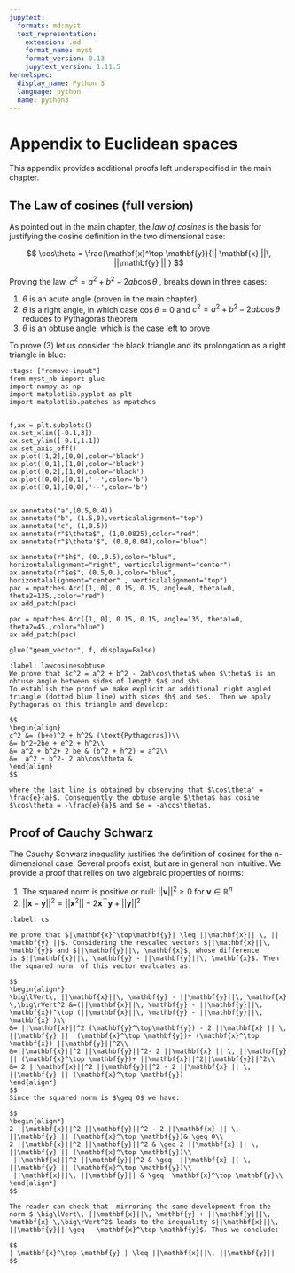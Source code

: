 ```yaml
---
jupytext:
  formats: md:myst
  text_representation:
    extension: .md
    format_name: myst
    format_version: 0.13
    jupytext_version: 1.11.5
kernelspec:
  display_name: Python 3
  language: python
  name: python3
---
```


# Appendix to Euclidean spaces

This appendix provides additional proofs left underspecified in the main chapter.

## The Law of cosines (full version)

As pointed out in the main chapter, the *law of cosines* is the basis for justifying the cosine definition in the two dimensional case:

$$
\cos\theta = \frac{\mathbf{x}^\top \mathbf{y}}{|| \mathbf{x} ||\, ||\mathbf{y} || }
$$

Proving the law, $c^2=a^2+b^2-2ab\cos\theta$ , breaks down in three cases:
1. $\theta$ is an acute angle (proven in the main chapter)
2. $\theta$ is a right angle, in which case $\cos\theta=0$ and $c^2=a^2+b^2-2ab\cos\theta$ reduces to Pythagoras theorem
3. $\theta$ is an obtuse angle, which is the case left to prove 


To prove (3) let us consider the black triangle and its prolongation as a right triangle in blue:

```{code-cell}
:tags: ["remove-input"]
from myst_nb import glue
import numpy as np
import matplotlib.pyplot as plt
import matplotlib.patches as mpatches


f,ax = plt.subplots()
ax.set_xlim([-0.1,3])
ax.set_ylim([-0.1,1.1])
ax.set_axis_off()
ax.plot([1,2],[0,0],color='black')
ax.plot([0,1],[1,0],color='black')
ax.plot([0,2],[1,0],color='black')
ax.plot([0,0],[0,1],'--',color='b')
ax.plot([0,1],[0,0],'--',color='b')


ax.annotate("a",(0.5,0.4))
ax.annotate("b", (1.5,0),verticalalignment="top")
ax.annotate("c", (1,0.5))
ax.annotate(r"$\theta$", (1,0.0825),color="red")
ax.annotate(r"$\theta'$", (0.8,0.04),color="blue")

ax.annotate(r"$h$", (0.,0.5),color="blue", horizontalalignment="right", verticalalignment="center")
ax.annotate(r"$e$", (0.5,0.),color="blue", horizontalalignment="center" , verticalalignment="top")
pac = mpatches.Arc([1, 0], 0.15, 0.15, angle=0, theta1=0, theta2=135.,color="red")
ax.add_patch(pac)

pac = mpatches.Arc([1, 0], 0.15, 0.15, angle=135, theta1=0, theta2=45.,color="blue")
ax.add_patch(pac)

glue("geom_vector", f, display=False)
```

````{prf:lemma} Law of Cosines, obtuse angle case
:label: lawcosinesobtuse
We prove that $c^2 = a^2 + b^2 - 2ab\cos\theta$ when $\theta$ is an obtuse angle between sides of length $a$ and $b$.
To establish the proof we make explicit an additional right angled triangle (dotted blue line) with sides $h$ and $e$.  Then we apply Pythagoras on this triangle and develop:

$$
\begin{align}
c^2 &= (b+e)^2 + h^2& (\text{Pythagoras})\\
&= b^2+2be + e^2 + h^2\\
&= a^2 + b^2+ 2 be & (b^2 + h^2) = a^2\\
&=  a^2 + b^2- 2 ab\cos\theta &
\end{align}
$$

where the last line is obtained by observing that $\cos\theta' = \frac{e}{a}$. Consequently the obtuse angle $\theta$ has cosine $\cos\theta = -\frac{e}{a}$ and $e = -a\cos\theta$.
````




## Proof of Cauchy Schwarz

The Cauchy Schwarz inequality justifies the definition of cosines for the n-dimensional case.
Several proofs exist, but are in general non intuitive. We provide a proof that relies on two algebraic properties
of norms:

1. The squared norm is positive or null:  $||\mathbf{v}||^2\geq 0$ for $\mathbf{v} \in \mathbb{R}^n$
2. $||\mathbf{x}-\mathbf{y}||^2  = || \mathbf{x}^2 || - 2\mathbf{x}^\top \mathbf{y} + ||\mathbf{y}||^2$

````{prf:theorem} Cauchy Schwarz
:label: cs

We prove that $|\mathbf{x}^\top\mathbf{y}| \leq ||\mathbf{x}|| \, || \mathbf{y} ||$. Considering the rescaled vectors $||\mathbf{x}||\, \mathbf{y}$ and $||\mathbf{y}||\, \mathbf{x}$, whose difference
is $||\mathbf{x}||\, \mathbf{y} - ||\mathbf{y}||\, \mathbf{x}$. Then the squared norm  of this vector evaluates as:

$$
\begin{align*}
\big\lVert\, ||\mathbf{x}||\, \mathbf{y} - ||\mathbf{y}||\, \mathbf{x} \,\big\rVert^2 &=(||\mathbf{x}||\, \mathbf{y} - ||\mathbf{y}||\, \mathbf{x})^\top (||\mathbf{x}||\, \mathbf{y} - ||\mathbf{y}||\, \mathbf{x} )\\ 
&= ||\mathbf{x}||^2 (\mathbf{y}^\top\mathbf{y}) - 2 ||\mathbf{x} || \, ||\mathbf{y} ||  (\mathbf{x}^\top \mathbf{y})+ (\mathbf{x}^\top \mathbf{x}) ||\mathbf{y}||^2\\
&=||\mathbf{x}||^2 ||\mathbf{y}||^2- 2 ||\mathbf{x} || \, ||\mathbf{y} || (\mathbf{x}^\top \mathbf{y})+ ||\mathbf{x}||^2||\mathbf{y}||^2\\ 
&= 2 ||\mathbf{x}||^2 ||\mathbf{y}||^2 - 2 ||\mathbf{x} || \, ||\mathbf{y} || (\mathbf{x}^\top \mathbf{y}) 
\end{align*}
$$
Since the squared norm is $\geq 0$ we have:

$$
\begin{align*}
2 ||\mathbf{x}||^2 ||\mathbf{y}||^2 - 2 ||\mathbf{x} || \, ||\mathbf{y} || (\mathbf{x}^\top \mathbf{y})& \geq 0\\
2 ||\mathbf{x}||^2 ||\mathbf{y}||^2 & \geq 2 ||\mathbf{x} || \, ||\mathbf{y} || (\mathbf{x}^\top \mathbf{y})\\
 ||\mathbf{x}||^2 ||\mathbf{y}||^2 & \geq  ||\mathbf{x} || \, ||\mathbf{y} || (\mathbf{x}^\top \mathbf{y})\\
 ||\mathbf{x}||\, ||\mathbf{y}|| & \geq  \mathbf{x}^\top \mathbf{y}\\
\end{align*}
$$

The reader can check that  mirroring the same development from the norm $ \big\lVert\, ||\mathbf{x}||\, \mathbf{y} + ||\mathbf{y}||\, \mathbf{x} \,\big\rVert^2$ leads to the inequality $||\mathbf{x}||\, ||\mathbf{y}|| \geq  -\mathbf{x}^\top \mathbf{y}$. Thus we conclude:

$$
| \mathbf{x}^\top \mathbf{y} | \leq ||\mathbf{x}||\, ||\mathbf{y}|| 
$$
````
